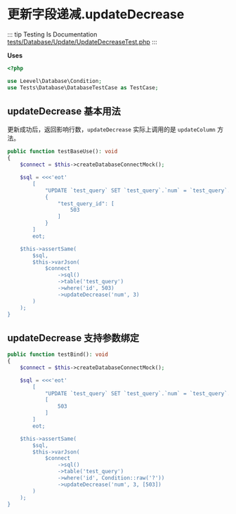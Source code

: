 # 更新字段递减.updateDecrease

::: tip Testing Is Documentation
[tests/Database/Update/UpdateDecreaseTest.php](https://github.com/hunzhiwange/framework/blob/master/tests/Database/Update/UpdateDecreaseTest.php)
:::
    
**Uses**

``` php
<?php

use Leevel\Database\Condition;
use Tests\Database\DatabaseTestCase as TestCase;
```

## updateDecrease 基本用法

更新成功后，返回影响行数，`updateDecrease` 实际上调用的是 `updateColumn` 方法。

``` php
public function testBaseUse(): void
{
    $connect = $this->createDatabaseConnectMock();

    $sql = <<<'eot'
        [
            "UPDATE `test_query` SET `test_query`.`num` = `test_query`.`num`-3 WHERE `test_query`.`id` = :test_query_id",
            {
                "test_query_id": [
                    503
                ]
            }
        ]
        eot;

    $this->assertSame(
        $sql,
        $this->varJson(
            $connect
                ->sql()
                ->table('test_query')
                ->where('id', 503)
                ->updateDecrease('num', 3)
        )
    );
}
```
    
## updateDecrease 支持参数绑定

``` php
public function testBind(): void
{
    $connect = $this->createDatabaseConnectMock();

    $sql = <<<'eot'
        [
            "UPDATE `test_query` SET `test_query`.`num` = `test_query`.`num`-3 WHERE `test_query`.`id` = ?",
            [
                503
            ]
        ]
        eot;

    $this->assertSame(
        $sql,
        $this->varJson(
            $connect
                ->sql()
                ->table('test_query')
                ->where('id', Condition::raw('?'))
                ->updateDecrease('num', 3, [503])
        )
    );
}
```